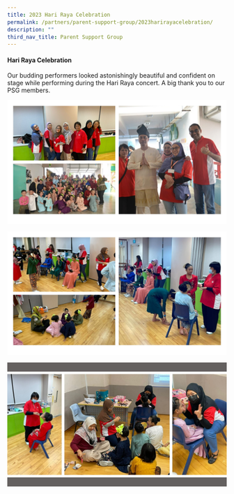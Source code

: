 ```yaml
---
title: 2023 Hari Raya Celebration
permalink: /partners/parent-support-group/2023harirayacelebration/
description: ""
third_nav_title: Parent Support Group
---
```

#### Hari Raya Celebration
Our budding performers looked astonishingly beautiful and confident on stage while performing during the Hari Raya concert.  A big thank you to our PSG members.

![](/images/2023%20psg%20hari%20raya%201.JPG)

![](/images/2023%20psg%20hari%20raya%202.JPG)

![](/images/2023%20psg%20hari%20raya%203.JPG)